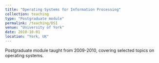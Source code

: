 ```yaml
---
title: "Operating Systems for Information Processing"
collection: teaching
type: "Postgraduate module"
permalink: /teaching/OSI
venue: "University of York"
date: 2010-10-01
location: "York, UK"
---
```


Postgraduate module taught from 2009-2010, covering selected topics on operating systems. 

 

